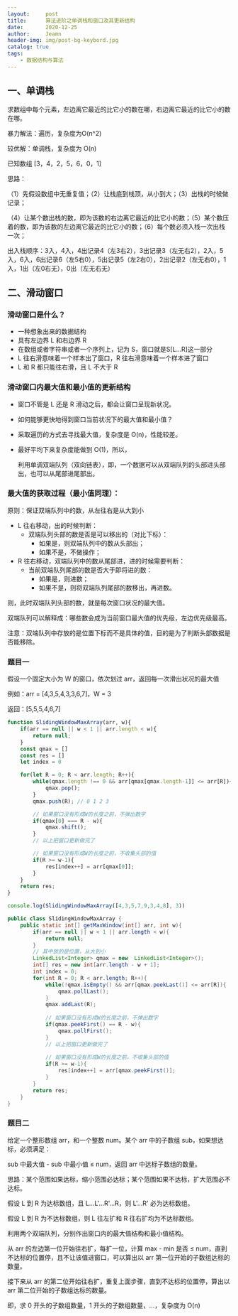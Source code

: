 ```yaml
---
layout:     post
title:      算法进阶之单调栈和窗口及其更新结构
date:       2020-12-25
author:     Jeamn
header-img: img/post-bg-keybord.jpg
catalog: true
tags:
    - 数据结构与算法
---
```


## 一、单调栈

求数组中每个元素，左边离它最近的比它小的数在哪，右边离它最近的比它小的数在哪。

暴力解法：遍历，复杂度为O(n^2)

较优解：单调栈，复杂度为 O(n)

已知数组 [3，4，2，5，6，0，1]

思路：

（1）先假设数组中无重复值；（2）让栈底到栈顶，从小到大；（3）出栈的时候做记录；

（4）让某个数出栈的数，即为该数的右边离它最近的比它小的数；（5）某个数压着的数，即为该数的左边离它最近的比它小的数；（6）每个数必须入栈一次出栈一次；

出入栈顺序：3入，4入，4出记录4（左3右2），3出记录3（左无右2），2入，5入，6入，6出记录6（左5右0），5出记录5（左2右0），2出记录2（左无右0），1入，1出（左0右无），0出（左无右无）

## 二、滑动窗口

### 滑动窗口是什么？

- 一种想象出来的数据结构
- 具有左边界 L 和右边界 R
- 在数组或者字符串或者一个序列上，记为 S，窗口就是S[L...R]这一部分
- L 往右滑意味着一个样本出了窗口，R 往右滑意味着一个样本进了窗口
- L 和 R 都只能往右滑，且 L 不大于 R

### 滑动窗口内最大值和最小值的更新结构

- 窗口不管是 L 还是 R 滑动之后，都会让窗口呈现新状况。
- 如何能够更快地得到窗口当前状况下的最大值和最小值？
- 采取遍历的方式去寻找最大值，复杂度是 O(n)，性能较差。
- 最好平均下来复杂度能做到 O(1)，所以，

    利用单调双端队列（双向链表），即，一个数据可以从双端队列的头部进头部出，也可以从尾部进尾部出。

### 最大值的获取过程（最小值同理）：

原则：保证双端队列中的数，从左往右是从大到小

- L 往右移动，出的时候判断：
    - 双端队列头部的数是否是可以移出的（对比下标）：
        - 如果是，则双端队列中的数从头部出；
        - 如果不是，不做操作；
- R 往右移动，双端队列中的数从尾部进，进的时候需要判断：
    - 当前双端队列尾部的数是否大于即将进的数：
        - 如果是，则进数；
        - 如果不是，则将双端队列尾部的数移出，再进数。

则，此时双端队列头部的数，就是每次窗口状况的最大值。

双端队列可以解释成：哪些数会成为当前窗口最大值的优先级，左边优先级最高。

注意：双端队列中存放的是位置下标而不是具体的值，目的是为了判断头部数据是否能移除。

### 题目一

假设一个固定大小为 W 的窗口，依次划过 arr，返回每一次滑出状况的最大值

例如：arr = [4,3,5,4,3,3,6,7]，W = 3

返回：[5,5,5,4,6,7]

```jsx
function SlidingWindowMaxArray(arr, w){
    if(arr == null || w < 1 || arr.length < w){
        return null;
    }
    const qmax = []
    const res = []
    let index = 0

    for(let R = 0; R < arr.length; R++){
        while(qmax.length !== 0 && arr[qmax[qmax.length-1]] <= arr[R]){
            qmax.pop();
        }
        qmax.push(R); // 0 1 2 3

        // 如果窗口没有形成W的长度之前，不弹出数字
        if(qmax[0] === R - w){
            qmax.shift();
        }
        // 以上把窗口更新做完了

        // 如果窗口没有形成W的长度之前，不收集头部的值
        if(R >= w-1){ 
            res[index++] = arr[qmax[0]];
        }
    }
    return res;
}

console.log(SlidingWindowMaxArray([4,3,5,7,9,3,4,8], 3))
```

```java
public class SlidingWindowMaxArray {
    public static int[] getMaxWindow(int[] arr, int w){
        if(arr == null || w < 1 || arr.length < w){
            return null;
        }
        // 其中放的是位置，从大到小
        LinkedList<Integer> qmax = new  LinkedList<Integer>();
        int[] res = new int[arr.length - w + 1];
        int index = 0;
        for(int R = 0; R < arr.length; R++){
            while(!qmax.isEmpty() && arr[qmax.peekLast()] <= arr[R]){
                qmax.pollLast();
            }
            qmax.addLast(R);
            
            // 如果窗口没有形成W的长度之前，不弹出数字
            if(qmax.peekFirst() == R - w){
                qmax.pollFirst();
            }
            // 以上把窗口更新做完了
            
            // 如果窗口没有形成W的长度之前，不收集头部的值
            if(R >= w-1){
                res[index++] = arr[qmax.peekFirst()];
            }
        }
        return res;
    }
}
```

### 题目二

给定一个整形数组 arr，和一个整数 num。某个 arr 中的子数组 sub，如果想达标，必须满足：

sub 中最大值 - sub 中最小值 ≤ num，返回 arr 中达标子数组的数量。

思路：某个范围如果达标，缩小范围必达标；某个范围如果不达标，扩大范围必不达标。

假设 L 到 R 为达标数组，且 L...L'...R'...R，则 L'...R' 必为达标数组。

假设 L 到 R 为不达标数组，则 L 往左扩和 R 往右扩均为不达标数组。

利用两个双端队列，分别作出窗口内的最大值结构和最小值结构。

从 arr 的左边第一位开始往右扩，每扩一位，计算 max - min 是否 ≤ num，直到不达标的位置停，且不让该值进窗口，可以算出以 arr 第一位开始的子数组达标的数量。

接下来从 arr 的第二位开始往右扩，重复上面步骤，直到不达标的位置停，算出以 arr 第二位开始的子数组达标的数量。

即，求 0 开头的子数组数量，1 开头的子数组数量，...，复杂度为 O(n)